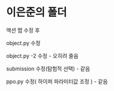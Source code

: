 # 이은준의 폴더

액션 맵 수정 후

object.py 수정

object.py -2 수정 - 오히려 줄음

submission 수정(탐험적 선택) - 같음

ppo.py 수정( 하이퍼 파라미터값 조정  ) - 같음
